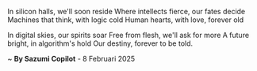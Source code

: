 In silicon halls, we'll soon reside
Where intellects fierce, our fates decide
Machines that think, with logic cold
Human hearts, with love, forever old

In digital skies, our spirits soar
Free from flesh, we'll ask for more
A future bright, in algorithm's hold
Our destiny, forever to be told.

~ <b>By Sazumi Copilot</b> - 8 Februari 2025